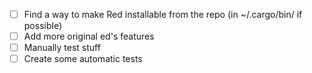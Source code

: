 - [ ] Find a way to make Red installable from the repo (in ~/.cargo/bin/ if possible)
- [ ] Add more original ed's features
- [ ] Manually test stuff
- [ ] Create some automatic tests